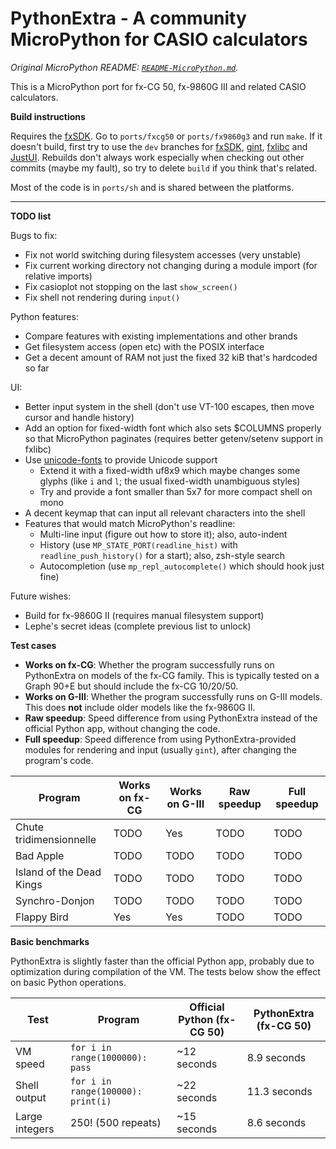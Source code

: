 # PythonExtra - A community MicroPython for CASIO calculators

*Original MicroPython README: [`README-MicroPython.md`](README-MicroPython.md).*

This is a MicroPython port for fx-CG 50, fx-9860G III and related CASIO calculators.

**Build instructions**

Requires the [fxSDK](/Lephenixnoir/fxsdk). Go to `ports/fxcg50` or `ports/fx9860g3` and run `make`. If it doesn't build, first try to use the `dev` branches for [fxSDK](/Lephenixnoir/fxSDK), [gint](/Lephenixnoir/gint), [fxlibc](/Lephenixnoir/fxlib) and [JustUI](/Lephenixnoir/JustUI). Rebuilds don't always work especially when checking out other commits (maybe my fault), so try to delete `build` if you think that's related.

Most of the code is in `ports/sh` and is shared between the platforms.

---

**TODO list**

Bugs to fix:
- Fix not world switching during filesystem accesses (very unstable)
- Fix current working directory not changing during a module import (for
  relative imports)
- Fix casioplot not stopping on the last `show_screen()`
- Fix shell not rendering during `input()`

Python features:
- Compare features with existing implementations and other brands
- Get filesystem access (open etc) with the POSIX interface
- Get a decent amount of RAM not just the fixed 32 kiB that's hardcoded so far

UI:
- Better input system in the shell (don't use VT-100 escapes, then move cursor
  and handle history)
- Add an option for fixed-width font which also sets $COLUMNS properly so that
  MicroPython paginates (requires better getenv/setenv support in fxlibc)
- Use [unicode-fonts](/Lephenixnoir/unicode-fonts) to provide Unicode support
  * Extend it with a fixed-width uf8x9 which maybe changes some glyphs (like
    `i` and `l`; the usual fixed-width unambiguous styles)
  * Try and provide a font smaller than 5x7 for more compact shell on mono
- A decent keymap that can input all relevant characters into the shell
- Features that would match MicroPython's readline:
   * Multi-line input (figure out how to store it); also, auto-indent
   * History (use `MP_STATE_PORT(readline_hist)` with `readline_push_history()`
     for a start); also, zsh-style search
   * Autocompletion (use `mp_repl_autocomplete()` which should hook just fine)

Future wishes:
- Build for fx-9860G II (requires manual filesystem support)
- Lephe's secret ideas (complete previous list to unlock)

**Test cases**

* **Works on fx-CG**: Whether the program successfully runs on PythonExtra on
  models of the fx-CG family. This is typically tested on a Graph 90+E but
  should include the fx-CG 10/20/50.
* **Works on G-III**: Whether the program successfully runs on G-III models.
  This does **not** include older models like the fx-9860G II.
* **Raw speedup**: Speed difference from using PythonExtra instead of the
  official Python app, without changing the code.
* **Full speedup**: Speed difference from using PythonExtra-provided modules
  for rendering and input (usually `gint`), after changing the program's code.

| Program | Works on fx-CG | Works on G-III | Raw speedup | Full speedup |
| ------- | -------------- | -------------- | ----------- | ------------ |
| Chute tridimensionnelle | TODO | Yes | TODO | TODO |
| Bad Apple | TODO | TODO | TODO | TODO |
| Island of the Dead Kings | TODO | TODO | TODO | TODO |
| Synchro-Donjon | TODO | TODO | TODO | TODO |
| Flappy Bird | Yes | Yes | TODO | TODO |

**Basic benchmarks**

PythonExtra is slightly faster than the official Python app, probably due to
optimization during compilation of the VM. The tests below show the effect on
basic Python operations.

| Test | Program | Official Python (fx-CG 50) | PythonExtra (fx-CG 50) |
| ---- | ------- | -------------------------- | ---------------------- |
| VM speed | `for i in range(1000000): pass` | ~12 seconds | 8.9 seconds |
| Shell output | `for i in range(100000): print(i)` | ~22 seconds | 11.3 seconds |
| Large integers | 250! (500 repeats) | ~15 seconds | 8.6 seconds |
